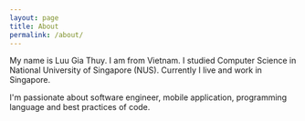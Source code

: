 ```yaml
---
layout: page
title: About
permalink: /about/
---
```


My name is Luu Gia Thuy. I am from Vietnam. I studied Computer Science in National University of Singapore (NUS). Currently I live and work in Singapore.

I'm passionate about software engineer, mobile application, programming language and best practices of code.

